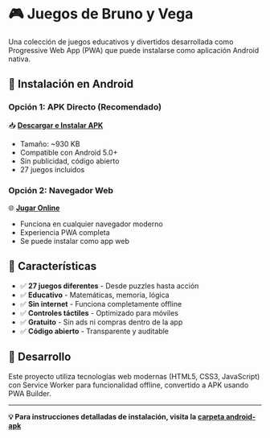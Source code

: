 # 🎮 Juegos de Bruno y Vega

Una colección de juegos educativos y divertidos desarrollada como Progressive Web App (PWA) que puede instalarse como aplicación Android nativa.

## 📱 Instalación en Android

### Opción 1: APK Directo (Recomendado)
📥 **[Descargar e Instalar APK](android-apk/)** 
- Tamaño: ~930 KB
- Compatible con Android 5.0+
- Sin publicidad, código abierto
- 27 juegos incluidos

### Opción 2: Navegador Web
🌐 **[Jugar Online](https://chechuja.github.io/mi-apk/)**
- Funciona en cualquier navegador moderno
- Experiencia PWA completa
- Se puede instalar como app web

## 🎯 Características

- ✅ **27 juegos diferentes** - Desde puzzles hasta acción
- ✅ **Educativo** - Matemáticas, memoria, lógica
- ✅ **Sin internet** - Funciona completamente offline
- ✅ **Controles táctiles** - Optimizado para móviles
- ✅ **Gratuito** - Sin ads ni compras dentro de la app
- ✅ **Código abierto** - Transparente y auditable

## 🚀 Desarrollo

Este proyecto utiliza tecnologías web modernas (HTML5, CSS3, JavaScript) con Service Worker para funcionalidad offline, convertido a APK usando PWA Builder.

---

**💡 Para instrucciones detalladas de instalación, visita la [carpeta android-apk](android-apk/)**
